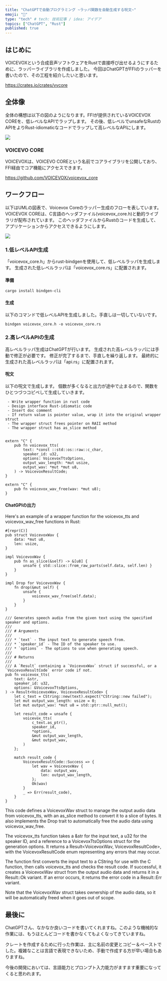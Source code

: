```yaml
---
title: "ChatGPTで自動プログラミング ~ラッパ関数を自動生成する呪文~"
emoji: "🥕"
type: "tech" # tech: 技術記事 / idea: アイデア
topics: ["ChatGPT", "Rust"]
published: true
---
```


## はじめに

VOICEVOXという合成音声ソフトウェアをRustで直接呼び出せるようにするために、ラッパーライブラリを作成しました。
今回はChatGPTがFFIのラッパーを書いたので、その工程を紹介したいと思います。

https://crates.io/crates/vvcore


## 全体像

全体の構想は以下の図のようになります。FFIが提供されているVOICEVOX COREを、低レベルなAPIでラップします。
その後、低レベルでunsafeなRustのAPIをよりRust-idiomaticなコードでラップして高レベルなAPIにします。

![](https://storage.googleapis.com/zenn-user-upload/9fc42a55e8b6-20230404.png)


### VOICEVO CORE

VOICEVOXは、VOICEVO COREという名前でコアライブラリを公開しており、
FFI経由でコア機能にアクセスできます。

https://github.com/VOICEVOX/voicevox_core



## ワークフロー

以下はUMLの図表で、Voicevox Coreのラッパー生成のフローを表しています。
VOICEVOX COREは、C言語のヘッダファイル(voicevox_core.h)と動的ライブラリが配布されています。
このヘッダファイルからRustのコードを生成して、アプリケーションからアクセスできるようにします。

![](https://storage.googleapis.com/zenn-user-upload/978161946e03-20230404.png)

### 1.低レベルAPI生成

「voicevox_core.h」からrust-bindgenを使用して、低レベルラッパを生成します。
生成された低レベルラッパは「voicevox_core.rs」に配置されます。

#### 準備

```
cargo install bindgen-cli
```

#### 生成

以下のコマンドで低レベルAPIを生成しました。手直しは一切していないです。

```
bindgen voicevox_core.h -o voicevox_core.rs
```

### 2.高レベルAPIの生成

高レベルラッパ生成はChatGPTが行います。
生成された高レベルラッパには手動で修正が必要です。
修正が完了するまで、手直しを繰り返します。
最終的に生成された高レベルラッパは「api.rs」に配置されます。

#### 呪文

以下の呪文で生成します。
個数が多くなると出力が途中で止まるので、関数をひとつづつコピペして生成していきます。

```
 - Write wrapper function in rust code
 - Design interface Rust-idiomatic code
 - Insert doc comment
 - If return value is pointer value, wrap it into the original wrapper struct 
 - The wrapper struct frees pointer on RAII method
 - The wrapper struct has as_slice method


extern "C" {
    pub fn voicevox_tts(
        text: *const ::std::os::raw::c_char,
        speaker_id: u32,
        options: VoicevoxTtsOptions,
        output_wav_length: *mut usize,
        output_wav: *mut *mut u8,
    ) -> VoicevoxResultCode;
}

extern "C" {
    pub fn voicevox_wav_free(wav: *mut u8);
}
```

#### ChatGPIの出力

Here's an example of a wrapper function for the voicevox_tts and voicevox_wav_free functions in Rust:

```
#[repr(C)]
pub struct VoicevoxWav {
    data: *mut u8,
    len: usize,
}

impl VoicevoxWav {
    pub fn as_slice(&self) -> &[u8] {
        unsafe { std::slice::from_raw_parts(self.data, self.len) }
    }
}

impl Drop for VoicevoxWav {
    fn drop(&mut self) {
        unsafe {
            voicevox_wav_free(self.data);
        }
    }
}

/// Generates speech audio from the given text using the specified speaker and options.
///
/// # Arguments
///
/// * `text` - The input text to generate speech from.
/// * `speaker_id` - The ID of the speaker to use.
/// * `options` - The options to use when generating speech.
///
/// # Returns
///
/// A `Result` containing a `VoicevoxWav` struct if successful, or a `VoicevoxResultCode` error code if not.
pub fn voicevox_tts(
    text: &str,
    speaker_id: u32,
    options: &VoicevoxTtsOptions,
) -> Result<VoicevoxWav, VoicevoxResultCode> {
    let c_text = CString::new(text).expect("CString::new failed");
    let mut output_wav_length: usize = 0;
    let mut output_wav: *mut u8 = std::ptr::null_mut();

    let result_code = unsafe {
        voicevox_tts(
            c_text.as_ptr(),
            speaker_id,
            *options,
            &mut output_wav_length,
            &mut output_wav,
        )
    };

    match result_code {
        VoicevoxResultCode::Success => {
            let wav = VoicevoxWav {
                data: output_wav,
                len: output_wav_length,
            };
            Ok(wav)
        }
        _ => Err(result_code),
    }
}
```

This code defines a VoicevoxWav struct to manage the output audio data from voicevox_tts, with an as_slice method to convert it to a slice of bytes. It also implements the Drop trait to automatically free the audio data using voicevox_wav_free.

The voicevox_tts function takes a &str for the input text, a u32 for the speaker ID, and a reference to a VoicevoxTtsOptions struct for the generation options. It returns a Result<VoicevoxWav, VoicevoxResultCode>, with the VoicevoxResultCode enum representing any errors that may occur.

The function first converts the input text to a CString for use with the C function, then calls voicevox_tts and checks the result code. If successful, it creates a VoicevoxWav struct from the output audio data and returns it in a Result::Ok variant. If an error occurs, it returns the error code in a Result::Err variant.

Note that the VoicevoxWav struct takes ownership of the audio data, so it will be automatically freed when it goes out of scope.


## 最後に

ChatGPTさん、なかなか良いコードを書いてくれますね。このような機械的な作業には、もうほとんどコードを書かなくてもよくなってきていますね。

クレートを作成するために行った作業は、主に名前の変更とコピー＆ペーストでした。複雑なことは言語で表現できないため、手動で作成する方が早い場合もありますね。

今後の開発においては、言語能力とプロンプト入力能力がますます重要になってくると思われます。

